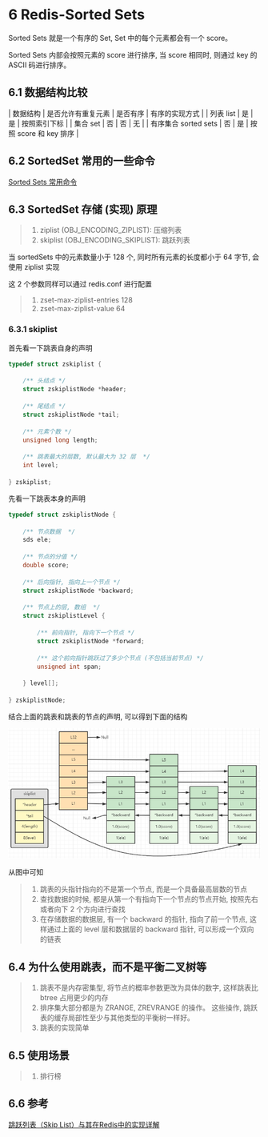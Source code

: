 # 6 Redis-Sorted Sets

Sorted Sets 就是一个有序的 Set, Set 中的每个元素都会有一个 score。

Sorted Sets 内部会按照元素的 score 进行排序, 当 score 相同时, 则通过 key 的 ASCII 码进行排序。

## 6.1 数据结构比较

| 数据结构 | 是否允许有重复元素 |  是否有序 | 有序的实现方式 |
| 列表 list  | 是  |  是 | 按照索引下标 |
| 集合 set | 否 | 否 | 无 |
| 有序集合 sorted sets | 否  | 是 | 按照 score 和 key 排序  |


## 6.2 SortedSet 常用的一些命令

[Sorted Sets 常用命令](https://redis.io/commands#sorted_set)

## 6.3 SortedSet 存储 (实现) 原理

> 1. ziplist (OBJ_ENCODING_ZIPLIST): 压缩列表
> 2. skiplist (OBJ_ENCODING_SKIPLIST): 跳跃列表

当 sortedSets 中的元素数量小于 128 个, 同时所有元素的长度都小于 64 字节, 会使用 ziplist 实现

这 2 个参数同样可以通过 redis.conf 进行配置
> 1.  zset-max-ziplist-entries 128
> 2.  zset-max-ziplist-value 64

### 6.3.1 skiplist

首先看一下跳表自身的声明

```C
typedef struct zskiplist {

    /** 头结点 */
    struct zskiplistNode *header;

    /** 尾结点 */
    struct zskiplistNode *tail;

    /** 元素个数 */
    unsigned long length;

    /** 跳表最大的层数, 默认最大为 32 层  */
    int level;

} zskiplist;

```

先看一下跳表本身的声明

```C
typedef struct zskiplistNode {

    /** 节点数据  */
    sds ele;

    /** 节点的分值 */
    double score;

    /** 后向指针, 指向上一个节点 */
    struct zskiplistNode *backward; 

    /** 节点上的层, 数组  */
    struct zskiplistLevel {
        
        /** 前向指针, 指向下一个节点 */
        struct zskiplistNode *forward; 
        
        /** 这个前向指针跳跃过了多少个节点 (不包括当前节点) */
        unsigned int span;      

    } level[]; 

} zskiplistNode;

```

结合上面的跳表和跳表的节点的声明, 可以得到下面的结构

![Alt 'SkipListStructure'](https://raw.githubusercontent.com/PictureRespository/Redis/main/picture/SkipListStructure.png)

从图中可知

> 1. 跳表的头指针指向的不是第一个节点, 而是一个具备最高层数的节点
> 2. 查找数据的时候, 都是从第一个有指向下一个节点的节点开始, 按照先右或者向下 2 个方向进行查找
> 3. 在存储数据的数据层, 有一个 backward 的指针, 指向了前一个节点, 这样通过上面的 level 层和数据层的 backward 指针, 可以形成一个双向的链表


## 6.4 为什么使用跳表，而不是平衡二叉树等

> 1. 跳表不是内存密集型, 将节点的概率参数更改为具体的数字, 这样跳表比 btree 占用更少的内存
> 2. 排序集大部分都是为 ZRANGE, ZREVRANGE 的操作。 这些操作, 跳跃表的缓存局部性至少与其他类型的平衡树一样好。
> 3. 跳表的实现简单

## 6.5 使用场景

> 1. 排行榜

## 6.6 参考

[跳跃列表（Skip List）与其在Redis中的实现详解](https://www.jianshu.com/p/09c3b0835ba6)
